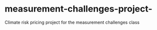 # measurement-challenges-project-
Climate risk pricing project for the measurement challenges class
